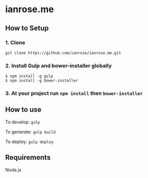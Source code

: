 # ianrose.me

## How to Setup

### 1. Clone

`git clone https://github.com/ianrose/ianrose.me.git`

### 2. Install Gulp and bower-installer globally

```
$ npm install -g gulp
$ npm install -g bower-installer
```

### 3. At your project run `npm install` then `bower-installer`

## How to use

To develop: `gulp`

To generate: `gulp build`

To deploy: `gulp deploy`

## Requirements

Node.js
